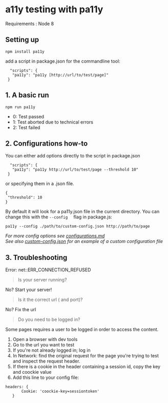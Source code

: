 # a11y testing with pa11y
Requirements : Node 8

## Setting up
 ```
 npm install pa11y
  ```
  add a script in package.json for the commandline tool:
 ```
   "scripts": {
    "pa11y": "pa11y [http://url/to/test/page]"
  }
 ```
## 1. A basic run

 ```
 npm run pa11y
  ```
<ul>
<li>0: Test passed</li>
<li>1: Test aborted due to technical errors </li>
<li>2: Test failed</li>
</ul>  
  
  
## 2. Configurations how-to
You can either add options directly to the script in package.json
 ```
   "scripts": {
    "pa11y": "pa11y http://url/to/test/page --threshold 10"
  }
 ```
 or specifying them in a .json file.
 ```
 {
  "threshold": 10
}
 ```
By default it will look for a pa11y.json file in the current directory. You can change this with the  ```--config  ``` flag in package.js:

```
pa11y --config ./path/to/custom-config.json http://path/to/page 
```

<em>For more config options see [configurations.md](configurations.md)<br>
See also [custom-config.json](../../examples/pa11y/custom-config.json) for an example of a custom configuration file</em> 


## 3. Troubleshooting
Error: net::ERR_CONNECTION_REFUSED
>Is your server running?

No? Start your server!

>Is it the correct url ( and port)?

No? Fix the url

>Do you need to be logged in?

Some pages requires a user to be logged in order to access the content.
<ol>
    <li>Open a browser with dev tools</li>
    <li>Go to the url you want to test</li>
    <li>If you're not already logged in; log in</li>
    <li>In Network: find the original request for the page you're trying to test
        and inspect the request header.   
    </li>
    <li>If there is a cookie in the header containing a session id, copy the key and 
    coockie value</li>
    <li>Add this line to your config file:</li>   
</ol>

```
headers: {
       Cookie: 'coockie-key=sessiontoken'
   }
``` 
